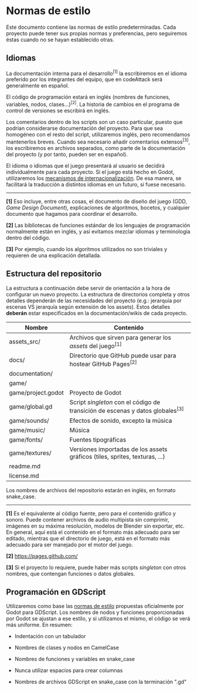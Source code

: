 # Normas de estilo

Este documento contiene las normas de estilo predeterminadas. Cada proyecto puede tener sus propias normas y preferencias, pero seguiremos éstas cuando no se hayan establecido otras.

## Idiomas

La documentación interna para el desarrollo<sup>[1]</sup> la escribiremos en el idioma preferido por los integrantes del equipo, que en codeAttack será generalmente en español.

El código de programación estará en inglés (nombres de funciones, variables, nodos, clases...)<sup>[2]</sup>. La historia de cambios en el programa de control de versiones se escribirá en inglés.

Los comentarios dentro de los scripts son un caso particular, puesto que podrían considerarse documentación del proyecto. Para que sea homogéneo con el resto del script, utilizaremos inglés, pero recomendamos mantenerlos breves. Cuando sea necesario añadir comentarios extensos<sup>[3]</sup>, los escribiremos en archivos separados, como parte de la documentación del proyecto (y por tanto, pueden ser en español).

El idioma o idiomas que el juego presentará al usuario se decidirá individualmente para cada proyecto. Si el juego está hecho en Godot, utilizaremos los [mecanismos de internacionalización](https://docs.godotengine.org/en/latest/tutorials/i18n/internationalizing_games.html). De esa manera, se facilitará la traducción a distintos idiomas en un futuro, si fuese necesario.

----

**[1]** Eso incluye, entre otras cosas, el documento de diseño del juego (GDD, _Game Design Document_), explicaciones de algoritmos, bocetos, y cualquier documento que hagamos para coordinar el desarrollo.

**[2]** Las bibliotecas de funciones estándar de los lenguajes de programación normalmente están en inglés, y así evitamos mezclar idiomas y terminología dentro del código.

**[3]** Por ejemplo, cuando los algoritmos utilizados no son triviales y requieren de una explicación detallada.

## Estructura del repositorio
La estructura a continuación debe servir de orientación a la hora de configurar un nuevo proyecto. La estructura de directorios completa y otros detalles dependerán de las necesidades del proyecto (e.g.: jerarquía por escenas VS jerarquía según extensión de los assets). Estos detalles **deberán** estar especificados en la documentación/wikis de cada proyecto.

Nombre               | Contenido
-------------------- | ---------
assets_src/          | Archivos que sirven para generar los _assets_ del juego<sup>[1]</sup>
docs/                | Directorio que GitHub puede usar para hostear GitHub Pages<sup>[2]</sup>
documentation/       |
game/                |
game/project.godot   | Proyecto de Godot
game/global.gd       | Script _singleton_ con el código de transición de escenas y datos globales<sup>[3]</sup>
game/sounds/         | Efectos de sonido, excepto la música
game/music/          | Música
game/fonts/          | Fuentes tipográficas
game/textures/       | Versiones importadas de los assets gráficos (tiles, sprites, texturas, ...)
readme.md            |
license.md           |

Los nombres de archivos del repositorio estarán en inglés, en formato snake_case.

----

**[1]** Es el equivalente al código fuente, pero para el contenido gráfico y sonoro. Puede contener archivos de audio multipista sin comprimir, imágenes en su máxima resolución, modelos de Blender sin exportar, etc. En general, aquí está el contenido en el formato más adecuado para ser editado, mientras que el directorio de juego, está en el formato más adecuado para ser manejado por el motor del juego.

**[2]** https://pages.github.com/

**[3]** Si el proyecto lo requiere, puede haber más scripts _singleton_ con otros nombres, que contengan funciones o datos globales.

## Programación en GDScript

Utilizaremos como base las [normas de estilo](https://docs.godotengine.org/en/latest/getting_started/scripting/gdscript/gdscript_styleguide.html) propuestas oficialmente por Godot para GDScript. Los nombres de nodos y funciones proporcionadas por Godot se ajustan a ese estilo, y si utilizamos el mismo, el código se verá más uniforme. En resumen:

* Indentación con un tabulador

* Nombres de clases y nodos en CamelCase

* Nombres de funciones y variables en snake_case

* Nunca utilizar espacios para crear columnas

* Nombres de archivos GDScript en snake_case con la terminación ".gd"
